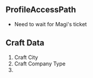 
## ProfileAccessPath

- Need to wait for Magi's ticket

## Craft Data

1. Craft City 
2. Craft Company Type
3. 